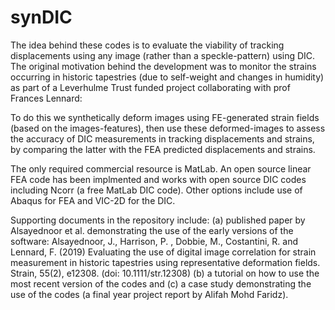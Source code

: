 # synDIC
The idea behind these codes is to evaluate the viability of tracking displacements using any image (rather than a speckle-pattern) using DIC. The original motivation behind the development was to monitor the strains occurring in historic tapestries (due to self-weight and changes in humidity) as part of a Leverhulme Trust funded project collaborating with prof Frances Lennard:

To do this we synthetically deform images using FE-generated strain fields (based on the images-features), then use these deformed-images to assess the accuracy of DIC measurements in tracking displacements and strains, by comparing the latter with the FEA predicted displacements and strains.

The only required commercial resource is MatLab. An open source linear FEA code has been implmented and works with open source DIC codes including Ncorr (a free MatLab DIC code). Other options include use of Abaqus for FEA and VIC-2D for the DIC. 

Supporting documents in the repository include: 
(a) published paper by Alsayednoor et al. demonstrating the use of the early versions of the software: Alsayednoor, J., Harrison, P. , Dobbie, M., Costantini, R. and Lennard, F. (2019) Evaluating the use of digital image correlation for strain measurement in historic tapestries using representative deformation fields. Strain, 55(2), e12308. (doi: 10.1111/str.12308)
(b) a tutorial on how to use the most recent version of the codes and 
(c) a case study demonstrating the use of the codes (a final year project report by Alifah Mohd Faridz).
